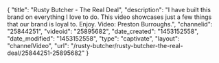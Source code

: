 {
    "title": "Rusty Butcher - The Real Deal",
    "description": "I have built this brand on everything I love to do. This video showcases just a few things that our brand is loyal to. Enjoy. Video: Preston Burroughs.",
    "channelid": "25844251",
    "videoid": "25895682",
    "date_created": "1453152558",
    "date_modified": "1453152558",
    "type": "captivate",
    "layout": "channelVideo",
    "url": "\/rusty-butcher\/rusty-butcher-the-real-deal\/25844251-25895682"
}